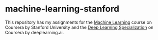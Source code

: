 # machine-learning-stanford

This repository has my assignments for the [Machine Learning](https://www.coursera.org/learn/machine-learning/home/welcome) course on Coursera by Stanford University and the [Deep Learning Specialization](https://www.coursera.org/specializations/deep-learning) on Coursera by deeplearning.ai.